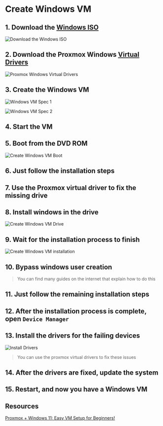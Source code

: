 # Create Windows VM

## 1. Download the [Windows ISO](https://www.microsoft.com/en-us/software-download/windows11)

![Download the Windows ISO](/download_windows_iso.png)

## 2. Download the Proxmox Windows [Virtual Drivers](https://pve.proxmox.com/wiki/Windows_VirtIO_Drivers)

![Proxmox Windows Virtual Drivers](/proxmox_windows_virtual_driver.png)

## 3. Create the Windows VM

![Windows VM Spec 1](/create_windows_vm_p1.png)

![Windows VM Spec 2](/create_windows_vm_p2.png)

## 4. Start the VM

## 5. Boot from the DVD ROM

![Create Windows VM Boot](/create_windows_vm_boot.png)

## 6. Just follow the installation steps

## 7. Use the Proxmox virtual driver to fix the missing drive

## 8. Install windows in the drive

![Create Windows VM Drive](/create_windows_vm_drive.png)

## 9. Wait for the installation process to finish

![Create Windows VM installation](/create_windows_vm_installation_process.png)

## 10. Bypass windows user creation

> You can find many guides on the internet that explain how to do this

## 11. Just follow the remaining installation steps

## 12. After the installation process is complete, open `Device Manager`

## 13. Install the drivers for the failing devices

![Install Drivers](/create_windows_vm_failing_drivers.png)

> You can use the proxmox virtual drivers to fix these issues

## 14. After the drivers are fixed, update the system

## 15. Restart, and now you have a Windows VM

## Resources

[Proxmox + Windows 11: Easy VM Setup for Beginners!](https://www.youtube.com/watch?v=9FCDIavw3EM)
